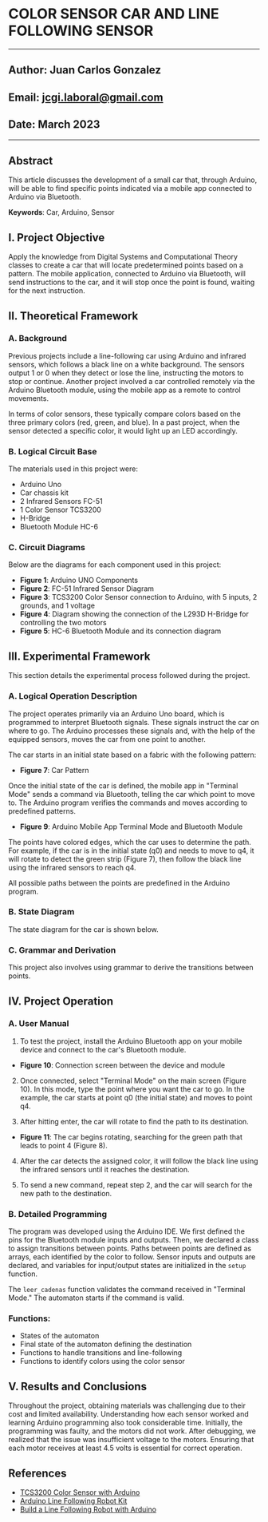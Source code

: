 # COLOR SENSOR CAR AND LINE FOLLOWING SENSOR

---
## Author: Juan Carlos Gonzalez

## Email: jcgi.laboral@gmail.com

## Date: March 2023

---


## Abstract

This article discusses the development of a small car that, through Arduino, will be able to find specific points indicated via a mobile app connected to Arduino via Bluetooth.

**Keywords**: Car, Arduino, Sensor

## I. Project Objective

Apply the knowledge from Digital Systems and Computational Theory classes to create a car that will locate predetermined points based on a pattern. The mobile application, connected to Arduino via Bluetooth, will send instructions to the car, and it will stop once the point is found, waiting for the next instruction.

## II. Theoretical Framework

### A. Background

Previous projects include a line-following car using Arduino and infrared sensors, which follows a black line on a white background. The sensors output 1 or 0 when they detect or lose the line, instructing the motors to stop or continue. Another project involved a car controlled remotely via the Arduino Bluetooth module, using the mobile app as a remote to control movements.

In terms of color sensors, these typically compare colors based on the three primary colors (red, green, and blue). In a past project, when the sensor detected a specific color, it would light up an LED accordingly.

### B. Logical Circuit Base

The materials used in this project were:

- Arduino Uno
- Car chassis kit
- 2 Infrared Sensors FC-51
- 1 Color Sensor TCS3200
- H-Bridge
- Bluetooth Module HC-6

### C. Circuit Diagrams

Below are the diagrams for each component used in this project:

- **Figure 1**: Arduino UNO Components
- **Figure 2**: FC-51 Infrared Sensor Diagram
- **Figure 3**: TCS3200 Color Sensor connection to Arduino, with 5 inputs, 2 grounds, and 1 voltage
- **Figure 4**: Diagram showing the connection of the L293D H-Bridge for controlling the two motors
- **Figure 5**: HC-6 Bluetooth Module and its connection diagram

## III. Experimental Framework

This section details the experimental process followed during the project.

### A. Logical Operation Description

The project operates primarily via an Arduino Uno board, which is programmed to interpret Bluetooth signals. These signals instruct the car on where to go. The Arduino processes these signals and, with the help of the equipped sensors, moves the car from one point to another.

The car starts in an initial state based on a fabric with the following pattern:

- **Figure 7**: Car Pattern

Once the initial state of the car is defined, the mobile app in "Terminal Mode" sends a command via Bluetooth, telling the car which point to move to. The Arduino program verifies the commands and moves according to predefined patterns.

- **Figure 9**: Arduino Mobile App Terminal Mode and Bluetooth Module

The points have colored edges, which the car uses to determine the path. For example, if the car is in the initial state (q0) and needs to move to q4, it will rotate to detect the green strip (Figure 7), then follow the black line using the infrared sensors to reach q4.

All possible paths between the points are predefined in the Arduino program.

### B. State Diagram

The state diagram for the car is shown below.

### C. Grammar and Derivation

This project also involves using grammar to derive the transitions between points.

## IV. Project Operation

### A. User Manual

1. To test the project, install the Arduino Bluetooth app on your mobile device and connect to the car's Bluetooth module.
   
- **Figure 10**: Connection screen between the device and module

2. Once connected, select "Terminal Mode" on the main screen (Figure 10). In this mode, type the point where you want the car to go. In the example, the car starts at point q0 (the initial state) and moves to point q4.

3. After hitting enter, the car will rotate to find the path to its destination.

- **Figure 11**: The car begins rotating, searching for the green path that leads to point 4 (Figure 8).

4. After the car detects the assigned color, it will follow the black line using the infrared sensors until it reaches the destination.

5. To send a new command, repeat step 2, and the car will search for the new path to the destination.

### B. Detailed Programming

The program was developed using the Arduino IDE. We first defined the pins for the Bluetooth module inputs and outputs. Then, we declared a class to assign transitions between points. Paths between points are defined as arrays, each identified by the color to follow. Sensor inputs and outputs are declared, and variables for input/output states are initialized in the `setup` function.

The `leer_cadenas` function validates the command received in "Terminal Mode." The automaton starts if the command is valid.

### Functions:

- States of the automaton
- Final state of the automaton defining the destination
- Functions to handle transitions and line-following
- Functions to identify colors using the color sensor

## V. Results and Conclusions

Throughout the project, obtaining materials was challenging due to their cost and limited availability. Understanding how each sensor worked and learning Arduino programming also took considerable time. Initially, the programming was faulty, and the motors did not work. After debugging, we realized that the issue was insufficient voltage to the motors. Ensuring that each motor receives at least 4.5 volts is essential for correct operation.

## References

- [TCS3200 Color Sensor with Arduino](https://hetpro-store.com/TUTORIALES/sensor-de-color-tcs3200-con-arduino/)
- [Arduino Line Following Robot Kit](https://www.taloselectronics.com/kit-robot-seguidor-de-linea-para-arduino/)
- [Build a Line Following Robot with Arduino](https://jhosman.com/index.php/2013/06/04/construir-un-robot-seguidor-de-linea-con-arduino-software-libre-hardware-libre/)
